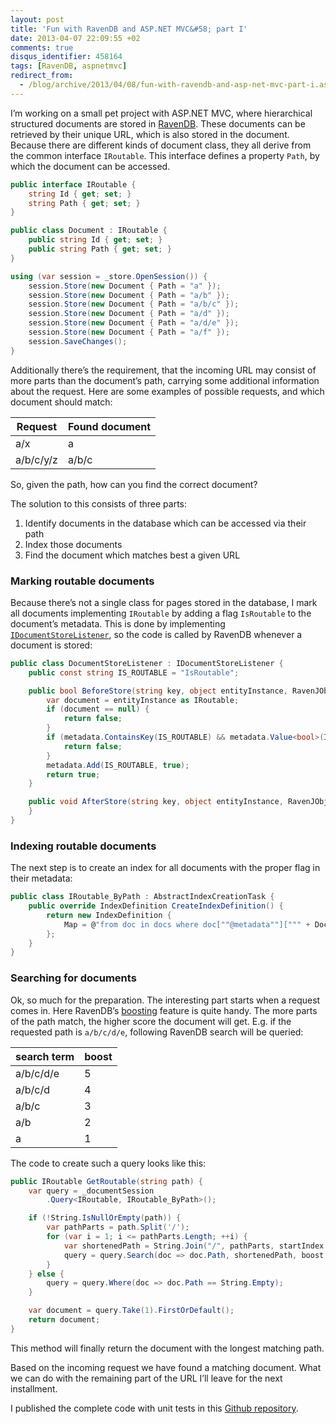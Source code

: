 ```yaml
---
layout: post
title: 'Fun with RavenDB and ASP.NET MVC&#58; part I'
date: 2013-04-07 22:09:55 +02
comments: true
disqus_identifier: 458164
tags: [RavenDB, aspnetmvc]
redirect_from:
  - /blog/archive/2013/04/08/fun-with-ravendb-and-asp-net-mvc-part-i.aspx
---
```


I’m working on a small pet project with ASP.NET MVC, where hierarchical structured documents are stored in [RavenDB](http://ravendb.net/). These documents can be retrieved by their unique URL, which is also stored in the document. Because there are different kinds of document class, they all derive from the common interface `IRoutable`. This interface defines a property `Path`, by which the document can be accessed.

``` csharp
public interface IRoutable {
    string Id { get; set; }
    string Path { get; set; }
}

public class Document : IRoutable {
    public string Id { get; set; }
    public string Path { get; set; }
}

using (var session = _store.OpenSession()) {
    session.Store(new Document { Path = "a" });
    session.Store(new Document { Path = "a/b" });
    session.Store(new Document { Path = "a/b/c" });
    session.Store(new Document { Path = "a/d" });
    session.Store(new Document { Path = "a/d/e" });
    session.Store(new Document { Path = "a/f" });
    session.SaveChanges();
}
```

Additionally there’s the requirement, that the incoming URL may consist of more parts than the document’s path, carrying some additional information about the request. Here are some examples of possible requests, and which document should match:

| Request   | Found document |
|-----------|----------------|
| a/x       | a              |
| a/b/c/y/z | a/b/c          |

So, given the path, how can you find the correct document?

The solution to this consists of three parts:

1.  Identify documents in the database which can be accessed via their path
2.  Index those documents
3.  Find the document which matches best a given URL

### Marking routable documents

Because there’s not a single class for pages stored in the database, I mark all documents implementing `IRoutable` by adding a flag `IsRoutable` to the document’s metadata. This is done by implementing [`IDocumentStoreListener`](http://ravendb.net/docs/2.0/client-api/advanced/client-side-listeners), so the code is called by RavenDB whenever a document is stored:

``` csharp
public class DocumentStoreListener : IDocumentStoreListener {
    public const string IS_ROUTABLE = "IsRoutable";

    public bool BeforeStore(string key, object entityInstance, RavenJObject metadata, RavenJObject original) {
        var document = entityInstance as IRoutable;
        if (document == null) {
            return false;
        }
        if (metadata.ContainsKey(IS_ROUTABLE) && metadata.Value<bool>(IS_ROUTABLE)) {
            return false;
        }
        metadata.Add(IS_ROUTABLE, true);
        return true;
    }

    public void AfterStore(string key, object entityInstance, RavenJObject metadata) {
    }
}
```

### Indexing routable documents

The next step is to create an index for all documents with the proper flag in their metadata:

``` csharp
public class IRoutable_ByPath : AbstractIndexCreationTask {
    public override IndexDefinition CreateIndexDefinition() {
        return new IndexDefinition {
            Map = @"from doc in docs where doc[""@metadata""][""" + DocumentStoreListener.IS_ROUTABLE + @"""].ToString() == ""True"" select new { doc.Path }"
        };
    }
}
```

### Searching for documents

Ok, so much for the preparation. The interesting part starts when a request comes in. Here RavenDB’s [boosting](http://ravendb.net/docs/2.0/client-api/querying/static-indexes/searching#boosting) feature is quite handy. The more parts of the path match, the higher score the document will get. E.g. if the requested path is `a/b/c/d/e`, following RavenDB search will be queried:

| search term | boost |
|-------------|-------|
| a/b/c/d/e   | 5     |
| a/b/c/d     | 4     |
| a/b/c       | 3     |
| a/b         | 2     |
| a           | 1     |

The code to create such a query looks like this:

``` csharp
public IRoutable GetRoutable(string path) {
    var query = _documentSession
        .Query<IRoutable, IRoutable_ByPath>();

    if (!String.IsNullOrEmpty(path)) {
        var pathParts = path.Split('/');
        for (var i = 1; i <= pathParts.Length; ++i) {
            var shortenedPath = String.Join("/", pathParts, startIndex: 0, count: i);
            query = query.Search(doc => doc.Path, shortenedPath, boost: i, options: SearchOptions.Or);
        }
    } else {
        query = query.Where(doc => doc.Path == String.Empty);
    }

    var document = query.Take(1).FirstOrDefault();
    return document;
}
```

This method will finally return the document with the longest matching path.

Based on the incoming request we have found a matching document. What we can do with the remaining part of the URL I’ll leave for the next installment.

I published the complete code with unit tests in this [Github repository](https://github.com/thoemmi/FunWithRavenDB).

